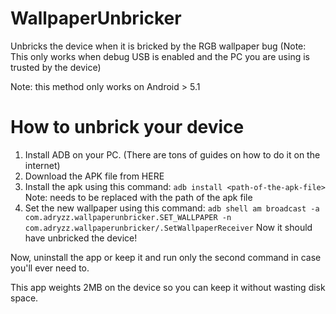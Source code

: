 # WallpaperUnbricker
Unbricks the device when it is bricked by the RGB wallpaper bug
(Note: This only works when debug USB is enabled and the PC you are using is trusted by the device)

Note: this method only works on Android > 5.1
# How to unbrick your device
1. Install ADB on your PC. (There are tons of guides on how to do it on the internet)
2. Download the APK file from HERE
3. Install the apk using this command: `adb install <path-of-the-apk-file>` Note: <path-of-the-apk-file> needs to be replaced with the path of the apk file
4. Set the new wallpaper using this command: `adb shell am broadcast -a com.adryzz.wallpaperunbricker.SET_WALLPAPER -n com.adryzz.wallpaperunbricker/.SetWallpaperReceiver`
Now it should have unbricked the device!

Now, uninstall the app or keep it and run only the second command in case you'll ever need to.

This app weights 2MB on the device so you can keep it without wasting disk space.
